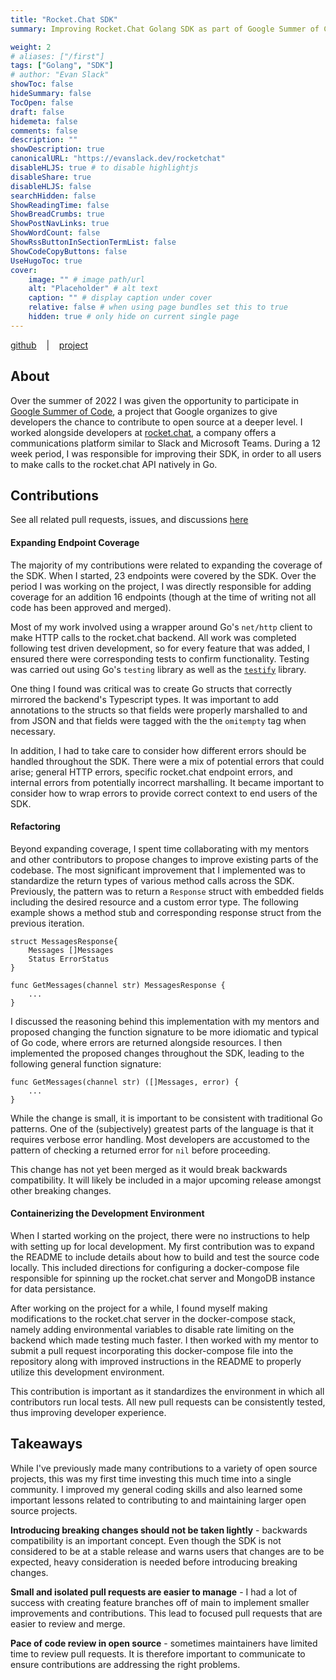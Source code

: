 ```yaml
---
title: "Rocket.Chat SDK"
summary: Improving Rocket.Chat Golang SDK as part of Google Summer of Code

weight: 2
# aliases: ["/first"]
tags: ["Golang", "SDK"]
# author: "Evan Slack"
showToc: false
hideSummary: false
TocOpen: false
draft: false
hidemeta: false
comments: false
description: ""
showDescription: true
canonicalURL: "https://evanslack.dev/rocketchat"
disableHLJS: true # to disable highlightjs
disableShare: true
disableHLJS: false
searchHidden: false
ShowReadingTime: false
ShowBreadCrumbs: true
ShowPostNavLinks: true
ShowWordCount: false
ShowRssButtonInSectionTermList: false
ShowCodeCopyButtons: false
UseHugoToc: true
cover:
    image: "" # image path/url
    alt: "Placeholder" # alt text
    caption: "" # display caption under cover
    relative: false # when using page bundles set this to true
    hidden: true # only hide on current single page
---
```

[github](https://github.com/RocketChat/Rocket.Chat.Go.SDK)
&nbsp;&nbsp;&nbsp;|&nbsp;&nbsp;&nbsp;
[project](https://github.com/orgs/RocketChat/projects/48)

## About

Over the summer of 2022 I was given the opportunity to participate in [Google Summer of Code](https://summerofcode.withgoogle.com/), a project that Google organizes to give developers the chance to contribute to open source at a deeper level. I worked alongside developers at [rocket.chat](https://github.com/RocketChat), a company offers a communications platform similar to Slack and Microsoft Teams. During a 12 week period, I was responsible for improving their SDK, in order to all users to make calls to the rocket.chat API natively in Go. 

## Contributions

See all related pull requests, issues, and discussions [here](https://github.com/orgs/RocketChat/projects/48/views/1)

#### Expanding Endpoint Coverage

The majority of my contributions were related to expanding the coverage of the SDK. When I started, 23 endpoints were covered by the SDK. Over the period I was working on the project, I was directly responsible for adding coverage for an addition 16 endpoints (though at the time of writing not all code has been approved and merged). 

Most of my work involved using a wrapper around Go's `net/http` client to make HTTP calls to the rocket.chat backend. All work was completed following test driven development, so for every feature that was added, I ensured there were corresponding tests to confirm functionality. Testing was carried out using Go's `testing` library as well as the [`testify`](https://github.com/stretchr/testify) library. 

One thing I found was critical was to create Go structs that correctly mirrored the backend's Typescript types. It was important to add annotations to the structs so that fields were properly marshalled to and from JSON and that fields were tagged with the the `omitempty` tag when necessary. 

In addition, I had to take care to consider how different errors should be handled throughout the SDK. There were a mix of potential errors that could arise; general HTTP errors, specific rocket.chat endpoint errors, and internal errors from potentially incorrect marshalling. It became important to consider how to wrap errors to provide correct context to end users of the SDK. 

#### Refactoring 

Beyond expanding coverage, I spent time collaborating with my mentors and other contributors to propose changes to improve existing parts of the codebase. The most significant improvement that I implemented was to standardize the return types of various method calls across the SDK. Previously, the pattern was to return a `Response` struct with embedded fields including the desired resource and a custom error type. The following example shows a method stub and corresponding response struct from the previous iteration. 

```golang
struct MessagesResponse{
    Messages []Messages
    Status ErrorStatus
}
```

```golang
func GetMessages(channel str) MessagesResponse {
    ...
}
```

I discussed the reasoning behind this implementation with my mentors and proposed changing the function signature to be more idiomatic and typical of Go code, where errors are returned alongside resources. I then implemented the proposed changes throughout the SDK, leading to the following general function signature: 


```golang
func GetMessages(channel str) ([]Messages, error) {
    ...
}
```

 While the change is small, it is important to be consistent with traditional Go patterns. One of the (subjectively) greatest parts of the language is that it requires verbose error handling. Most developers are accustomed to the pattern of checking a returned error for `nil` before proceeding. 

 This change has not yet been merged as it would break backwards compatibility. It will likely be included in a major upcoming release amongst other breaking changes.


#### Containerizing the Development Environment

When I started working on the project, there were no instructions to help with setting up for local development. My first contribution was to expand the README to include details about how to build and test the source code locally. This included directions for configuring a docker-compose file responsible for spinning up the rocket.chat server and MongoDB instance for data persistance. 

After working on the project for a while, I found myself making modifications to the rocket.chat server in the docker-compose stack, namely adding environmental variables to disable rate limiting on the backend which made testing much faster. I then worked with my mentor to submit a pull request incorporating this docker-compose file into the repository along with improved instructions in the README to properly utilize this development environment. 

This contribution is important as it standardizes the environment in which all contributors run local tests. All new pull requests can be consistently tested, thus improving developer experience. 

## Takeaways

While I've previously made many contributions to a variety of open source projects, this was my first time investing this much time into a single community. I improved my general coding skills and also learned some important lessons related to contributing to and maintaining larger open source projects.

**Introducing breaking changes should not be taken lightly** - backwards compatibility is an important concept. Even though the SDK is not considered to be at a stable release and warns users that changes are to be expected, heavy consideration is needed before introducing breaking changes.

**Small and isolated pull requests are easier to manage** - I had a lot of success with creating feature branches off of main to implement smaller improvements and contributions. This lead to focused pull requests that are easier to review and merge. 

**Pace of code review in open source** - sometimes maintainers have limited time to review pull requests. It is therefore important to communicate to ensure contributions are addressing the right problems.